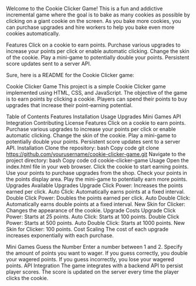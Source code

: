 Welcome to the Cookie Clicker Game! This is a fun and addictive incremental game where the goal is to bake as many cookies as possible by clicking on a giant cookie on the screen. As you bake more cookies, you can purchase upgrades and hire workers to help you bake even more cookies automatically.


Features
Click on a cookie to earn points.
Purchase various upgrades to increase your points per click or enable automatic clicking.
Change the skin of the cookie.
Play a mini-game to potentially double your points.
Persistent score updates sent to a server API.


Sure, here is a README for the Cookie Clicker game:

Cookie Clicker Game
This project is a simple Cookie Clicker game implemented using HTML, CSS, and JavaScript. The objective of the game is to earn points by clicking a cookie. Players can spend their points to buy upgrades that increase their point-earning potential.

Table of Contents
Features
Installation
Usage
Upgrades
Mini Games
API Integration
Contributing
License
Features
Click on a cookie to earn points.
Purchase various upgrades to increase your points per click or enable automatic clicking.
Change the skin of the cookie.
Play a mini-game to potentially double your points.
Persistent score updates sent to a server API.
Installation
Clone the repository:
bash
Copy code
git clone https://github.com/yourusername/cookie-clicker-game.git
Navigate to the project directory:
bash
Copy code
cd cookie-clicker-game
Usage
Open the index.html file in your web browser.
Click the cookie to start earning points.
Use your points to purchase upgrades from the shop.
Check your points in the points display area.
Play the mini-game to potentially earn more points.
Upgrades
Available Upgrades
Upgrade Click Power: Increases the points earned per click.
Auto Click: Automatically earns points at a fixed interval.
Double Click Power: Doubles the points earned per click.
Auto Double Click: Automatically earns double points at a fixed interval.
New Skin for Clicker: Changes the appearance of the cookie.
Upgrade Costs
Upgrade Click Power: Starts at 25 points.
Auto Click: Starts at 100 points.
Double Click Power: Starts at 500 points.
Auto Double Click: Starts at 1000 points.
New Skin for Clicker: 100 points.
Cost Scaling
The cost of each upgrade increases exponentially with each purchase.

Mini Games
Guess the Number
Enter a number between 1 and 2.
Specify the amount of points you want to wager.
If you guess correctly, you double your wagered points.
If you guess incorrectly, you lose your wagered points.
API Integration
The game integrates with a backend API to persist player scores. The score is updated on the server every time the player clicks the cookie.

